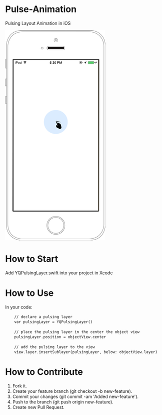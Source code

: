 Pulse-Animation
===============

Pulsing Layout Animation in iOS


![Alt text](/YQPulseAnimation-Example/screenshot_1.png?raw=true "Optional Title")


How to Start
======
Add YQPulsingLayer.swift into your project in Xcode


How to Use
======
In your code:

        // declare a pulsing layer
        var pulsingLayer = YQPulsingLayer()
        
        // place the pulsing layer in the center the object view
        pulsingLayer.position = objectView.center
        
        // add the pulsing layer to the view
        view.layer.insertSublayer(pulsingLayer, below: objectView.layer)

How to Contribute
======
1. Fork it.
2. Create your feature branch (git checkout -b new-feature).
3. Commit your changes (git commit -am 'Added new-feature').
4. Push to the branch (git push origin new-feature).
5. Create new Pull Request.
